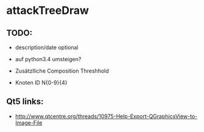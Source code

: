# attackTreeDraw


## TODO:
* description/date optional
* auf python3.4 umsteigen?
* Zusätzlliche Composition Threshhold

* Knoten ID N{0-9}{4}

## Qt5 links:

* http://www.qtcentre.org/threads/10975-Help-Export-QGraphicsView-to-Image-File
